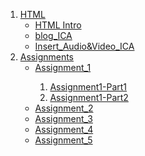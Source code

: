 
<ol>
    <li>
        <a href="Class_Notes/HTML">HTML</a>
        <ul>
            <li><a href="Class_Notes/HTML/html_intro_index.html">HTML Intro</a></li>
            <li><a href="Class_Notes/HTML/blog.html">blog_ICA</a></li>
            <li><a href="Class_Notes/HTML/DisplayAudio&Video.html">Insert_Audio&Video_ICA</a></li>
        </ul>
    </li>
    <li>
        <a href="Assignments">Assignments</a>
        <ul>
            <li><a href="Assignments/Assignment_1/Assignment1-Part1">Assignment_1</a></li>
                <ol>
                    <li><a href="Assignments/Assignment_1/Assignment1-Part1/Assignment1-Part1.html">Assignment1-Part1</a></li>
                    <li><a href="Assignments/Assignment_1/Assignment1-Part2/Assignment1-Part2.html">Assignment1-Part2</a></li>
                </ol>
            <li><a href="Assignments/Assignment_2">Assignment_2</a></li>
            <li><a href="Assignments/Assignment_3">Assignment_3</a></li>
            <li><a href="Assignments/Assignment_4">Assignment_4</a></li>
            <li><a href="Assignments/Assignment_5">Assignment_5</a></li>
        </ul>
    </li>
</ol>

    